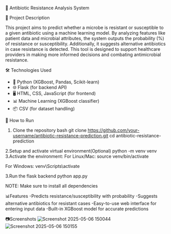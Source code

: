🧬 Antibiotic Resistance Analysis System

📌 Project Description

This project aims to predict whether a microbe is resistant or susceptible to a given antibiotic using a machine learning model. By analyzing features like patient data and microbial attributes, the system outputs the probability (%) of resistance or susceptibility. Additionally, it suggests alternative antibiotics in case resistance is detected. This tool is designed to support healthcare providers in making more informed decisions and combating antimicrobial resistance.

🛠️ Technologies Used

- 🐍 Python (XGBoost, Pandas, Scikit-learn)
- 🌐 Flask (for backend API)
- 🖥️ HTML, CSS, JavaScript (for frontend)
- 📊 Machine Learning (XGBoost classifier)
- 📦 CSV (for dataset handling)

🚀 How to Run

1. Clone the repository
bash
git clone https://github.com/your-username/antibiotic-resistance-prediction.git
cd antibiotic-resistance-prediction

2.Setup and activate virtual environment(Optional)
python -m venv venv
3.Activate the environment:
For Linux/Mac:
source venv/bin/activate

For Windows:
venv\Scripts\activate

3.Run the flask backend
python app.py

NOTE: Make sure to install all dependencies


📊Features
-Predicts resistance/susceptibility with probability
-Suggests alternative antibiotics for resistant cases
-Easy-to-use web interface for entering input data
-Built-in XGBoost model for accurate predictions

📷Screenshots
![Screenshot 2025-05-06 150044](https://github.com/user-attachments/assets/93fe3f5d-0a51-400f-9654-47b0c74952b0)
![Screenshot 2025-05-06 150155](https://github.com/user-attachments/assets/d6a405ab-f072-4b15-959f-8ebfcbe1dcd7)



